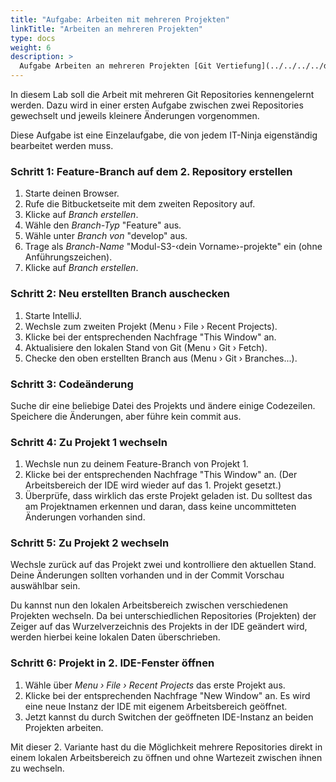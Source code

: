 ```yaml
---
title: "Aufgabe: Arbeiten mit mehreren Projekten"
linkTitle: "Arbeiten an mehreren Projekten"
type: docs
weight: 6
description: >
  Aufgabe Arbeiten an mehreren Projekten [Git Vertiefung](../../../../docs/git/vertiefung/parallel-processing)
---
```


In diesem Lab soll die Arbeit mit mehreren Git Repositories kennengelernt werden. Dazu wird in einer
ersten Aufgabe zwischen zwei Repositories gewechselt und jeweils kleinere Änderungen vorgenommen.

Diese Aufgabe ist eine Einzelaufgabe, die von jedem IT-Ninja eigenständig bearbeitet werden muss.

### Schritt 1: Feature-Branch auf dem 2. Repository erstellen

1. Starte deinen Browser.
2. Rufe die Bitbucketseite mit dem zweiten Repository auf.
3. Klicke auf _Branch erstellen_.
4. Wähle den _Branch-Typ_ "Feature" aus.
5. Wähle unter _Branch von_ "develop" aus.
6. Trage als _Branch-Name_ "Modul-S3-‹dein Vorname›-projekte" ein (ohne Anführungszeichen).
7. Klicke auf _Branch erstellen_.

### Schritt 2: Neu erstellten Branch auschecken

1. Starte IntelliJ.
2. Wechsle zum zweiten Projekt (Menu › File › Recent Projects).
3. Klicke bei der entsprechenden Nachfrage "This Window" an.
4. Aktualisiere den lokalen Stand von Git (Menu › Git › Fetch).
5. Checke den oben erstellten Branch aus (Menu › Git › Branches...).

### Schritt 3: Codeänderung

Suche dir eine beliebige Datei des Projekts und ändere einige Codezeilen. Speichere die Änderungen,
aber führe kein commit aus.

### Schritt 4: Zu Projekt 1 wechseln

1. Wechsle nun zu deinem Feature-Branch von Projekt 1.
2. Klicke bei der entsprechenden Nachfrage "This Window" an. (Der Arbeitsbereich der IDE wird wieder auf das 1. Projekt gesetzt.)
3. Überprüfe, dass wirklich das erste Projekt geladen ist. Du solltest das am Projektnamen erkennen
   und daran, dass keine uncommitteten Änderungen vorhanden sind.

### Schritt 5: Zu Projekt 2 wechseln

Wechsle zurück auf das Projekt zwei und kontrolliere den aktuellen Stand. Deine Änderungen sollten
vorhanden und in der Commit Vorschau auswählbar sein.

Du kannst nun den lokalen Arbeitsbereich zwischen verschiedenen Projekten wechseln. Da bei unterschiedlichen
Repositories (Projekten) der Zeiger auf das Wurzelverzeichnis des Projekts in der IDE geändert wird,
werden hierbei keine lokalen Daten überschrieben.

### Schritt 6: Projekt in 2. IDE-Fenster öffnen

1. Wähle über _Menu › File › Recent Projects_ das erste Projekt aus.
2. Klicke bei der entsprechenden Nachfrage "New Window" an. Es wird eine neue Instanz der IDE mit eigenem Arbeitsbereich geöffnet.
3. Jetzt kannst du durch Switchen der geöffneten IDE-Instanz an beiden Projekten arbeiten.

Mit dieser 2. Variante hast du die Möglichkeit mehrere Repositories direkt in einem lokalen Arbeitsbereich
zu öffnen und ohne Wartezeit zwischen ihnen zu wechseln.
